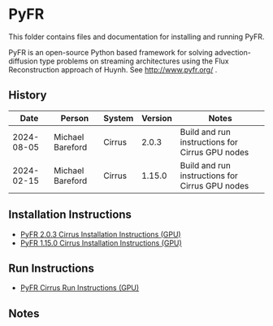 PyFR
====

This folder contains files and documentation for installing and running PyFR.

PyFR is an open-source Python based framework for solving advection-diffusion type problems on streaming architectures
using the Flux Reconstruction approach of Huynh. See http://www.pyfr.org/ . 

History
-------

Date | Person | System | Version | Notes
---- | -------|--------|---------|------
2024-08-05 | Michael Bareford | Cirrus | 2.0.3 | Build and run instructions for Cirrus GPU nodes
2024-02-15 | Michael Bareford | Cirrus | 1.15.0 | Build and run instructions for Cirrus GPU nodes

Installation Instructions
-------------------------

* [PyFR 2.0.3 Cirrus Installation Instructions (GPU)](build_pyfr_2.0.3_cirrus_gpu.md)
* [PyFR 1.15.0 Cirrus Installation Instructions (GPU)](build_pyfr_1.15.0_cirrus_gpu.md)

Run Instructions
----------------

* [PyFR Cirrus Run Instructions (GPU)](run_pyfr_cirrus_gpu.md)

Notes
-----

